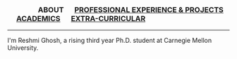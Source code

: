 ### &emsp;&emsp;&emsp;&emsp; ABOUT &emsp; [PROFESSIONAL EXPERIENCE & PROJECTS](./profAndProj.md) &emsp; [ACADEMICS](./academics.md) &emsp; [EXTRA-CURRICULAR](./extraCurricular.md)

-------  



I'm Reshmi Ghosh, a rising third year Ph.D. student at Carnegie Mellon University. 


 
